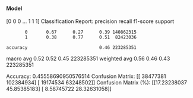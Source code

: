#### Model
[0 0 0 ... 1 1 1]
Classification Report:
              precision    recall  f1-score   support

           0       0.67      0.27      0.39 140862315
           1       0.38      0.77      0.51  82423036

    accuracy                           0.46 223285351
   macro avg       0.52      0.52      0.45 223285351
weighted avg       0.56      0.46      0.43 223285351

Accuracy: 0.45558690950576514
Confusion Matrix:
[[ 38477381 102384934]
 [ 19174534  63248502]]
Confusion Matrix (%):
[[17.23238037 45.85385183]
 [ 8.58745722 28.32631058]]

